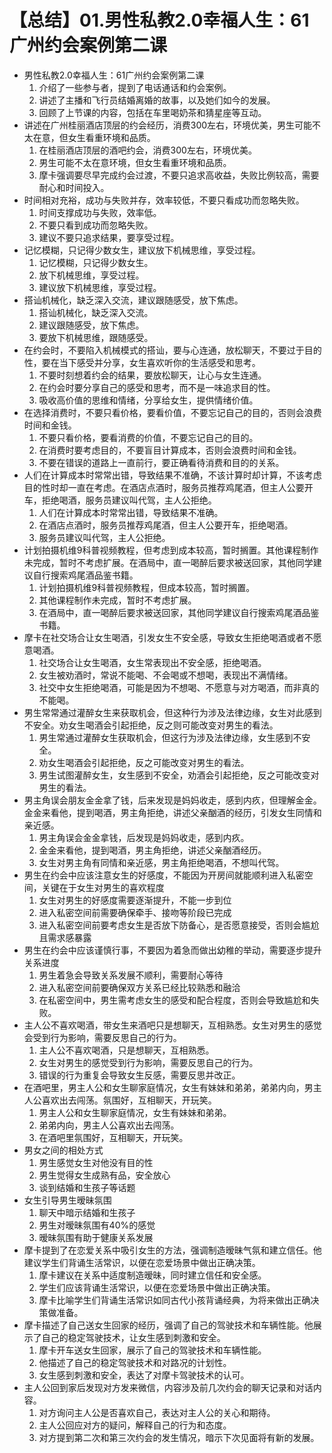 # 【总结】01.男性私教2.0幸福人生：61广州约会案例第二课

-   男性私教2.0幸福人生：61广州约会案例第二课
    1.  介绍了一些参与者，提到了电话通话和约会案例。
    2.  讲述了主播和飞行员结婚离婚的故事，以及她们如今的发展。
    3.  回顾了上节课的内容，包括在车里喝奶茶和猜星座等互动。
-   讲述在广州桂丽酒店顶层的约会经历，消费300左右，环境优美，男生可能不太在意，但女生看重环境和品质。
    1.  在桂丽酒店顶层的酒吧约会，消费300左右，环境优美。
    2.  男生可能不太在意环境，但女生看重环境和品质。
    3.  摩卡强调要尽早完成约会过渡，不要只追求高收益，失败比例较高，需要耐心和时间投入。
-   时间相对充裕，成功与失败并存，效率较低，不要只看成功而忽略失败。
    1.  时间支撑成功与失败，效率低。
    2.  不要只看到成功而忽略失败。
    3.  建议不要只追求结果，要享受过程。
-   记忆模糊，只记得少数女生，建议放下机械思维，享受过程。
    1.  记忆模糊，只记得少数女生。
    2.  放下机械思维，享受过程。
    3.  建议放下机械思维，享受过程。
-   搭讪机械化，缺乏深入交流，建议跟随感受，放下焦虑。
    1.  搭讪机械化，缺乏深入交流。
    2.  建议跟随感受，放下焦虑。
    3.  要放下机械思维，跟随感受。
-   在约会时，不要陷入机械模式的搭讪，要与心连通，放松聊天，不要过于目的性，要在当下感受并分享，女生喜欢听你的生活感受和思考。
    1.  不要时刻想着约会的结果，要放松聊天，让心与女生连通。
    2.  在约会时要分享自己的感受和思考，而不是一味追求目的性。
    3.  吸收高价值的思维和情绪，分享给女生，提供情绪价值。
-   在选择消费时，不要只看价格，要看价值，不要忘记自己的目的，否则会浪费时间和金钱。
    1.  不要只看价格，要看消费的价值，不要忘记自己的目的。
    2.  在消费时要考虑目的，不要盲目计算成本，否则会浪费时间和金钱。
    3.  不要在错误的道路上一直前行，要正确看待消费和目的的关系。
-   人们在计算成本时常常出错，导致结果不准确，不该计算时却计算，不该考虑目的性时却一直在考虑。在酒店点酒时，服务员推荐鸡尾酒，但主人公要开车，拒绝喝酒，服务员建议叫代驾，主人公拒绝。
    1.  人们在计算成本时常常出错，导致结果不准确。
    2.  在酒店点酒时，服务员推荐鸡尾酒，但主人公要开车，拒绝喝酒。
    3.  服务员建议叫代驾，主人公拒绝。
-   计划拍摄机维9科普视频教程，但考虑到成本较高，暂时搁置。其他课程制作未完成，暂时不考虑扩展。在酒局中，直一喝醉后要求被送回家，其他同学建议自行搜索鸡尾酒品鉴书籍。
    1.  计划拍摄机维9科普视频教程，但成本较高，暂时搁置。
    2.  其他课程制作未完成，暂时不考虑扩展。
    3.  在酒局中，直一喝醉后要求被送回家，其他同学建议自行搜索鸡尾酒品鉴书籍。
-   摩卡在社交场合让女生喝酒，引发女生不安全感，导致女生拒绝喝酒或者不愿意喝酒。
    1.  社交场合让女生喝酒，女生常表现出不安全感，拒绝喝酒。
    2.  女生被劝酒时，常说不能喝、不会喝或不想喝，表现出不满情绪。
    3.  社交中女生拒绝喝酒，可能是因为不想喝、不愿意与对方喝酒，而非真的不能喝。
-   男生常常通过灌醉女生来获取机会，但这种行为涉及法律边缘，女生对此感到不安全。劝女生喝酒会引起拒绝，反之则可能改变对男生的看法。
    1.  男生常通过灌醉女生获取机会，但这行为涉及法律边缘，女生感到不安全。
    2.  劝女生喝酒会引起拒绝，反之可能改变对男生的看法。
    3.  男生试图灌醉女生，女生感到不安全，劝酒会引起拒绝，反之可能改变对男生的看法。
-   男主角误会朋友金金拿了钱，后来发现是妈妈收走，感到内疚，但理解金金。金金来看他，提到喝酒，男主角拒绝，讲述父亲酗酒的经历，引发女生同情和亲近感。
    1.  男主角误会金金拿钱，后发现是妈妈收走，感到内疚。
    2.  金金来看他，提到喝酒，男主角拒绝，讲述父亲酗酒经历。
    3.  女生对男主角有同情和亲近感，男主角拒绝喝酒，不想叫代驾。
-   男生在约会中应该注意女生的好感度，不能因为开房间就能顺利进入私密空间，关键在于女生对男生的喜欢程度
    1.  女生对男生的好感度需要逐渐提升，不能一步到位
    2.  进入私密空间前需要确保牵手、接吻等阶段已完成
    3.  进入私密空间前要考虑女生是否放下防备心，是否愿意接受，否则会尴尬且需求感暴露
-   男生在约会中应该谨慎行事，不要因为着急而做出幼稚的举动，需要逐步提升关系进度
    1.  男生着急会导致关系发展不顺利，需要耐心等待
    2.  进入私密空间前要确保双方关系已经比较熟悉和融洽
    3.  在私密空间中，男生需考虑女生的感受和配合程度，否则会导致尴尬和失败。
-   主人公不喜欢喝酒，带女生来酒吧只是想聊天，互相熟悉。女生对男生的感觉会受到行为影响，需要反思自己的行为。
    1.  主人公不喜欢喝酒，只是想聊天，互相熟悉。
    2.  女生对男生的感觉受到行为影响，需要反思自己的行为。
    3.  错误的行为重复会导致女生反感，需要反思并改正。
-   在酒吧里，男主人公和女生聊家庭情况，女生有妹妹和弟弟，弟弟内向，男主人公喜欢出去闯荡。氛围好，互相聊天，开玩笑。
    1.  男主人公和女生聊家庭情况，女生有妹妹和弟弟。
    2.  弟弟内向，男主人公喜欢出去闯荡。
    3.  在酒吧里氛围好，互相聊天，开玩笑。
-   男女之间的相处方式
    1.  男生感觉女生对他没有目的性
    2.  男生觉得女生成熟有品，安全放心
    3.  谈到结婚和生孩子等话题
-   女生引导男生暧昧氛围
    1.  聊天中暗示结婚和生孩子
    2.  男生对暧昧氛围有40%的感觉
    3.  暧昧氛围有助于健康关系发展
-   摩卡提到了在恋爱关系中吸引女生的方法，强调制造暧昧气氛和建立信任。他建议学生们背诵生活常识，以便在恋爱场景中做出正确决策。
    1.  摩卡建议在关系中适度制造暧昧，同时建立信任和安全感。
    2.  学生们应该背诵生活常识，以便在恋爱场景中做出正确决策。
    3.  摩卡比喻学生们背诵生活常识如同古代小孩背诵经典，为将来做出正确决策做准备。
-   摩卡描述了自己送女生回家的经历，强调了自己的驾驶技术和车辆性能。他展示了自己的稳定驾驶技术，让女生感到刺激和安全。
    1.  摩卡开车送女生回家，展示了自己的驾驶技术和车辆性能。
    2.  他描述了自己的稳定驾驶技术和对路况的计划性。
    3.  女生感到刺激和安全，表达了对摩卡驾驶技术的认可。
-   主人公回到家后发现对方发来微信，内容涉及前几次约会的聊天记录和对话内容。
    1.  对方询问主人公是否喜欢自己，表达对主人公的关心和期待。
    2.  主人公回应对方的疑问，解释自己的行为和态度。
    3.  对方提到第二次和第三次约会的发生情况，暗示下次见面将有新的发展。